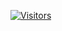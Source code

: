 [![Visitors](https://hits.dwyl.com/rextumlos/rextumlos.svg?style=flat-square)](http://hits.dwyl.com/rextumlos/rextumlos)
 
